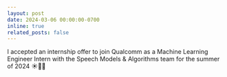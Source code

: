 ```yaml
---
layout: post
date: 2024-03-06 00:00:00-0700
inline: true
related_posts: false
---
```


I accepted an internship offer to join Qualcomm as a Machine Learning Engineer Intern with the Speech Models & Algorithms team for the summer of 2024 ☀️🧑‍💻